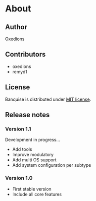 # About

## Author

Oxedions

## Contributors

* oxedions
* remyd1

## License

Banquise is distributed under [MIT license](https://github.com/oxedions/banquise/blob/master/LICENSE).

## Release notes

### Version 1.1

Development in progress...

* Add tools
* Improve modulatory
* Add multi OS support
* Add system configuration per subtype

### Version 1.0

* First stable version
* Include all core features
